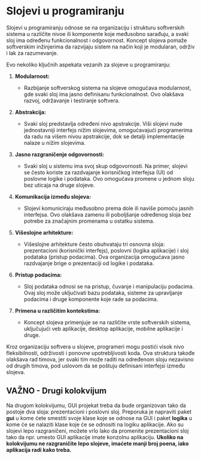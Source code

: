 # Slojevi u programiranju

Slojevi u programiranju odnose se na organizaciju i strukturu softverskih sistema u različite nivoe ili komponente koje međusobno sarađuju, a svaki sloj ima određenu funkcionalnost i odgovornost. Koncept slojeva pomaže softverskim inžinjerima da razvijaju sistem na način koji je modularan, održiv i lak za razumevanje.

Evo nekoliko ključnih aspekata vezanih za slojeve u programiranju:

1. **Modularnost:**
   - Razbijanje softverskog sistema na slojeve omogućava modularnost, gde svaki sloj ima jasno definisanu funkcionalnost. Ovo olakšava razvoj, održavanje i testiranje softvera.

2. **Abstrakcija:**
   - Svaki sloj predstavlja određeni nivo apstrakcije. Viši slojevi nude jednostavniji interfejs nižim slojevima, omogućavajući programerima da radu na višem nivou apstrakcije, dok se detalji implementacije nalaze u nižim slojevima.

3. **Jasno razgraničenje odgovornosti:**
   - Svaki sloj u sistemu ima svoj skup odgovornosti. Na primer, slojevi se često koriste za razdvajanje korisničkog interfejsa (UI) od poslovne logike i podataka. Ovo omogućava promene u jednom sloju bez uticaja na druge slojeve.

4. **Komunikacija između slojeva:**
   - Slojevi komuniciraju međusobno prema dole ili naviše pomoću jasnih interfejsa. Ovo olakšava zamenu ili poboljšanje određenog sloja bez potrebe za značajnim promenama u ostatku sistema.

5. **Višeslojne arhitekture:**
   - Višeslojne arhitekture često obuhvataju tri osnovna sloja: prezentacioni (korisnički interfejs), poslovni (logika aplikacije) i sloj podataka (pristup podacima). Ova organizacija omogućava jasno razdvajanje brige o prezentaciji od logike i podataka.

6. **Pristup podacima:**
   - Sloj podataka odnosi se na pristup, čuvanje i manipulaciju podacima. Ovaj sloj može uključivati bazu podataka, sisteme za upravljanje podacima i druge komponente koje rade sa podacima.

7. **Primena u različitim kontekstima:**
   - Koncept slojeva primenjuje se na različite vrste softverskih sistema, uključujući veb aplikacije, desktop aplikacije, mobilne aplikacije i druge.

Kroz organizaciju softvera u slojeve, programeri mogu postići visok nivo fleksibilnosti, održivosti i ponovne upotrebljivosti koda. Ova struktura takođe olakšava rad timova, jer svaki tim može raditi na određenom sloju nezavisno od drugih timova, pod uslovom da se poštuju definisani interfejsi između slojeva.

## VAŽNO - Drugi kolokvijum

Na drugom kolokvijumu, GUI projekat treba da bude organizovan tako da postoje dva sloja: prezentacioni i poslovni sloj. Preporuka je napraviti paket **gui** u kome ćete smestiti svoje klase koje se odnose na GUI i paket **logika** u kome će se nalaziti klase koje će se odnositi na logiku aplikacije. Ako su slojevi lepo razgraničeni, možete vrlo lako da promenite prezentacioni sloj tako da npr. umesto GUI aplikacije imate konzolnu aplikaciju. **Ukoliko na kolokvijumu ne razgraničite lepo slojeve, imaćete manji broj poena, iako aplikacija radi kako treba.**
